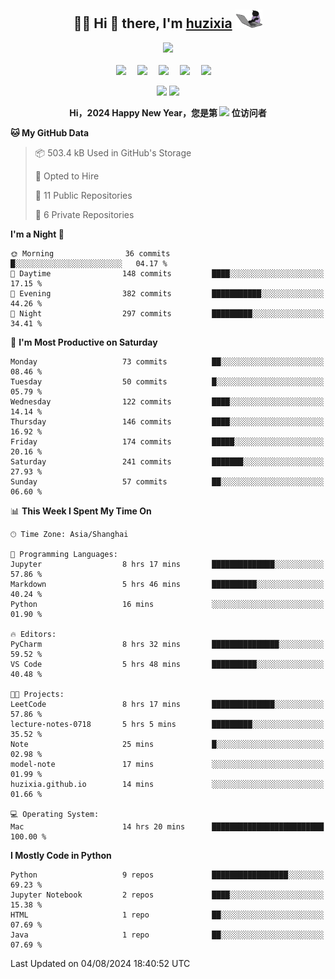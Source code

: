<div align="center">

## :woman_technologist: Hi 👋 there, I'm [huzixia](https://huzixia.github.io/) <img height="30" src="images/work.gif" />

  <!-- dynamic typing effect 动态打字效果 -->
  <div>
    <a href="https://huzixia.github.io/">
      <img src="https://readme-typing-svg.demolab.com?font=Fira+Code&pause=1000&width=435&lines=console.log(%22Hello%2C%20World%22);胡同学祝您心想事成!&center=true&size=27" />
    </a>
  </div>

  <div>&nbsp;</div>

  <!-- profile logo 个人资料徽标 -->
  <div>
    <a href="https://huzixia.github.io/"><img src="https://img.shields.io/badge/Website-博客-orange" /></a>&emsp;
    <a href="https://www.zhihu.com/people/hu-zi-xia-91"><img src="https://img.shields.io/badge/ZhiHu-知乎-blue" /></a>&emsp;
    <a href="https://twitter.com/zixia80631/"><img src="https://img.shields.io/badge/Twitter-推特-black" /></a>&emsp;
    <a href="https://github.com/HuZixia/Text2Video/assets/38995480/244e64be-3dc4-46bb-8aff-523d8a235a1e"><img src="https://img.shields.io/badge/WeChat-微信-07c160" /></a>&emsp;
    <a href="https://www.cnblogs.com/huzixia"><img src="https://img.shields.io/badge/CnBlog-博客园-yellow" /></a>&emsp;

  </div>

[//]: # (### Github Stats)

 <p>
   <img src="https://github-readme-stats.vercel.app/api?username=HuZixia&rank_icon=github&theme=react&border_color=61dafb&hide_border=true" />
   <img src="https://github-readme-stats.vercel.app/api/top-langs/?username=HuZixia&hide=c%23,powershell,Mathematica,Ruby,Objective-C,Objective-C%2b%2b,Cuda&title_color=61dafb&text_color=ffffff&icon_color=61dafb&bg_color=20232a&langs_count=8&layout=compact&border_color=61dafb&hide_border=true&size_weight=0.5&count_weight=0.5" />
 </p>

</div>

<div align="center"><b>Hi，2024 Happy New Year，您是第 <img src="https://profile-counter.glitch.me/HuZixia/count.svg"></img> 位访问者</b></div>


[//]: # (*   Github Stats)
[//]: # (![Top Langs]&#40;https://github-readme-stats.vercel.app/api/top-langs/?username=HuZixia\&layout=compact&#41;)
[//]: # (![HuZixia's GitHub stats]&#40;https://github-readme-stats.vercel.app/api?username=HuZixia\&rank_icon=github&theme=tokyonight&#41;)


<!--START_SECTION:waka-->
**🐱 My GitHub Data** 

> 📦 503.4 kB Used in GitHub's Storage 
 > 
> 💼 Opted to Hire
 > 
> 📜 11 Public Repositories 
 > 
> 🔑 6 Private Repositories 
 > 
**I'm a Night 🦉** 

```text
🌞 Morning                36 commits          █░░░░░░░░░░░░░░░░░░░░░░░░   04.17 % 
🌆 Daytime                148 commits         ████░░░░░░░░░░░░░░░░░░░░░   17.15 % 
🌃 Evening                382 commits         ███████████░░░░░░░░░░░░░░   44.26 % 
🌙 Night                  297 commits         █████████░░░░░░░░░░░░░░░░   34.41 % 
```
📅 **I'm Most Productive on Saturday** 

```text
Monday                   73 commits          ██░░░░░░░░░░░░░░░░░░░░░░░   08.46 % 
Tuesday                  50 commits          █░░░░░░░░░░░░░░░░░░░░░░░░   05.79 % 
Wednesday                122 commits         ████░░░░░░░░░░░░░░░░░░░░░   14.14 % 
Thursday                 146 commits         ████░░░░░░░░░░░░░░░░░░░░░   16.92 % 
Friday                   174 commits         █████░░░░░░░░░░░░░░░░░░░░   20.16 % 
Saturday                 241 commits         ███████░░░░░░░░░░░░░░░░░░   27.93 % 
Sunday                   57 commits          ██░░░░░░░░░░░░░░░░░░░░░░░   06.60 % 
```


📊 **This Week I Spent My Time On** 

```text
🕑︎ Time Zone: Asia/Shanghai

💬 Programming Languages: 
Jupyter                  8 hrs 17 mins       ██████████████░░░░░░░░░░░   57.86 % 
Markdown                 5 hrs 46 mins       ██████████░░░░░░░░░░░░░░░   40.24 % 
Python                   16 mins             ░░░░░░░░░░░░░░░░░░░░░░░░░   01.90 % 

🔥 Editors: 
PyCharm                  8 hrs 32 mins       ███████████████░░░░░░░░░░   59.52 % 
VS Code                  5 hrs 48 mins       ██████████░░░░░░░░░░░░░░░   40.48 % 

🐱‍💻 Projects: 
LeetCode                 8 hrs 17 mins       ██████████████░░░░░░░░░░░   57.86 % 
lecture-notes-0718       5 hrs 5 mins        █████████░░░░░░░░░░░░░░░░   35.52 % 
Note                     25 mins             █░░░░░░░░░░░░░░░░░░░░░░░░   02.98 % 
model-note               17 mins             ░░░░░░░░░░░░░░░░░░░░░░░░░   01.99 % 
huzixia.github.io        14 mins             ░░░░░░░░░░░░░░░░░░░░░░░░░   01.66 % 

💻 Operating System: 
Mac                      14 hrs 20 mins      █████████████████████████   100.00 % 
```

**I Mostly Code in Python** 

```text
Python                   9 repos             █████████████████░░░░░░░░   69.23 % 
Jupyter Notebook         2 repos             ████░░░░░░░░░░░░░░░░░░░░░   15.38 % 
HTML                     1 repo              ██░░░░░░░░░░░░░░░░░░░░░░░   07.69 % 
Java                     1 repo              ██░░░░░░░░░░░░░░░░░░░░░░░   07.69 % 
```




 Last Updated on 04/08/2024 18:40:52 UTC
<!--END_SECTION:waka-->


<!--
**HuZixia/HuZixia** is a ✨ _special_ ✨ repository because its `README.md` (this file) appears on your GitHub profile.

Here are some ideas to get you started:

- 🔭 I’m currently working on ...
- 🌱 I’m currently learning ...
- 👯 I’m looking to collaborate on ...
- 🤔 I’m looking for help with ...
- 💬 Ask me about ...
- 📫 How to reach me: ...
- 😄 Pronouns: ...
- ⚡ Fun fact: ...
-->
